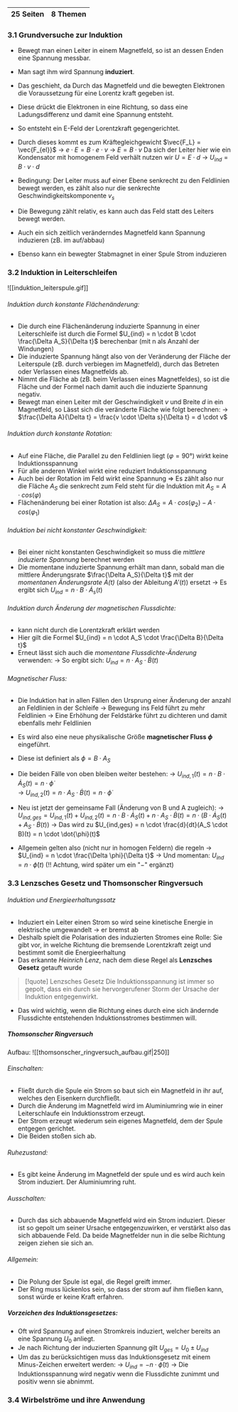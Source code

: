 
| 25 Seiten | 8 Themen |
| --------- | -------- |
### 3.1 Grundversuche zur Induktion

- Bewegt man einen Leiter in einem Magnetfeld, so ist an dessen Enden eine Spannung messbar.
- Man sagt ihm wird Spannung **induziert**.
- Das geschieht, da Durch das Magnetfeld und die bewegten Elektronen die Voraussetzung für eine Lorentz kraft gegeben ist.
- Diese drückt die Elektronen in eine Richtung, so dass eine Ladungsdifferenz und damit eine Spannung entsteht.
- So entsteht ein E-Feld der Lorentzkraft gegengerichtet.
- Durch dieses kommt es zum Kräftegleichgewicht $\vec{F_L} = \vec{F_{el}}$ 
  -> $e \cdot E = B \cdot e \cdot v$
  -> $E = B \cdot v$ 
  Da sich der Leiter hier wie ein Kondensator mit homogenem Feld verhält nutzen wir $U = E \cdot d$
  -> $U_{ind} = B \cdot v \cdot d$ 
- Bedingung: Der Leiter muss auf einer Ebene senkrecht zu den Feldlinien bewegt werden, es zählt also nur die senkrechte Geschwindigkeitskomponente $v_s$ 
- Die Bewegung zählt relativ, es kann auch das Feld statt des Leiters bewegt werden.

- Auch ein sich zeitlich veränderndes Magnetfeld kann Spannung induzieren (zB. im auf/abbau)
- Ebenso kann ein bewegter Stabmagnet in einer Spule Strom induzieren


### 3.2 Induktion in Leiterschleifen
![[induktion_leiterspule.gif]]
###### Induktion durch konstante Flächenänderung:
- Die durch eine Flächenänderung induzierte Spannung in einer Leiterschleife ist durch die Formel $U_{ind} = n \cdot B \cdot \frac{\Delta A_S}{\Delta t}$ berechenbar (mit n als Anzahl der Windungen)  
- Die induzierte Spannung hängt also von der Veränderung der Fläche der Leiterspule (zB. durch verbiegen im Magnetfeld), durch das Betreten oder Verlassen eines Magnetfelds ab.
- Nimmt die Fläche ab (zB. beim Verlassen eines Magnetfeldes), so ist die Fläche und der Formel nach damit auch die induzierte Spannung negativ.
- Bewegt man einen Leiter mit der Geschwindigkeit $v$ und Breite $d$ in ein Magnetfeld, so Lässt sich die veränderte Fläche wie folgt berechnen:
  -> $\frac{\Delta A}{\Delta t} = \frac{v \cdot \Delta s}{\Delta t} = d \cdot v$ 

###### Induktion durch konstante Rotation:
- Auf eine Fläche, die Parallel zu den Feldlinien liegt ($\varphi =90°$) wirkt keine Induktionsspannung
- Für alle anderen Winkel wirkt eine reduziert Induktionsspannung
- Auch bei der Rotation im Feld wirkt eine Spannung
 => Es zählt also nur die Fläche $A_S$ die senkrecht zum Feld steht für       die Induktion mit $A_S = A \cdot cos(\varphi)$  
- Flächenänderung bei einer Rotation ist also: $\Delta A_S = A \cdot cos(\varphi_2) - A \cdot cos(\varphi_1)$

###### Induktion bei nicht konstanter Geschwindigkeit:
- Bei einer nicht konstanten Geschwindigkeit so muss die *mittlere induzierte Spannung* berechnet werden
- Die momentane induzierte Spannung erhält man dann, sobald man die mittlere Änderungsrate $\frac{\Delta A_S}{\Delta t}$ mit der *momentanen Änderungsrate $\dot{A}(t)$* (also der Ableitung $A'(t)$) ersetzt
  -> Es ergibt sich $U_{ind} = n \cdot B \cdot \dot{A}_s(t)$   

###### Induktion durch Änderung der magnetischen Flussdichte:
- kann nicht durch die Lorentzkraft erklärt werden
- Hier gilt die Formel $U_{ind} = n \cdot A_S \cdot \frac{\Delta B}{\Delta t}$ 
- Erneut lässt sich auch die *momentane Flussdichte-Änderung* verwenden:
  -> So ergibt sich: $U_{ind} = n \cdot A_S \cdot \dot{B}(t)$

###### Magnetischer Fluss:
- Die Induktion hat in allen Fällen den Ursprung einer Änderung der anzahl an Feldlinien in der Schleife
  -> Bewegung ins Feld führt zu mehr Feldlinien
  -> Eine Erhöhung der Feldstärke führt zu dichteren und damit ebenfalls mehr Feldlinien
- Es wird also eine neue physikalische Größe **magnetischer Fluss $\phi$** eingeführt.
- Diese ist definiert als $\phi = B \cdot A_S$

- Die beiden Fälle von oben bleiben weiter bestehen:
  -> $U_{ind,1}(t) = n \cdot B \cdot \dot{A}_S(t) = n \cdot \dot{\phi}$   
  -> $U_{ind,2}(t) = n \cdot A_S \cdot \dot{B}(t) = n \cdot \dot{\phi}$   
- Neu ist jetzt der gemeinsame Fall (Änderung von B und A zugleich):
  -> $U_{ind,ges} = U_{ind,1}(t) + U_{ind,2}(t) = n \cdot B \cdot \dot{A}_S(t) + n \cdot A_S \cdot \dot{B}(t) = n \cdot (B \cdot \dot{A}_S(t) + A_S \cdot \dot{B}(t))$
  -> Das wird zu $U_{ind,ges} = n \cdot \frac{d}{dt}(A_S \cdot B)(t) = n \cdot \dot{\phi}(t)$ 

- Allgemein gelten also (nicht nur in homogen Feldern) die regeln
  -> $U_{ind} = n \cdot \frac{\Delta \phi}{\Delta t}$
  -> Und momentan: $U_{ind} = n \cdot \dot{\phi}(t)$ 
  (!! Achtung, wird später um ein "$-$" ergänzt)

### 3.3 Lenzsches Gesetz und Thomsonscher Ringversuch

###### Induktion und Energieerhaltungssatz
- Induziert ein Leiter einen Strom so wird seine kinetische Energie in elektrische umgewandelt -> er bremst ab
- Deshalb spielt die Polarisation des induzierten Stromes eine Rolle: Sie gibt vor, in welche Richtung die bremsende Lorentzkraft zeigt und bestimmt somit die Energieerhaltung
- Das erkannte *Heinrich Lenz*, nach dem diese Regel als **Lenzsches Gesetz** getauft wurde

> [!quote] Lenzsches Gesetz
> Die Induktionsspannung ist immer so gepolt, dass ein durch sie hervorgerufener Storm der Ursache der Induktion entgegenwirkt.

- Das wird wichtig, wenn die Richtung eines durch eine sich ändernde Flussdichte entstehenden Induktionsstromes bestimmen will. 

##### Thomsonscher Ringversuch
Aufbau:
![[thomsonscher_ringversuch_aufbau.gif|250]]
###### Einschalten:
- Fließt durch die Spule ein Strom so baut sich ein Magnetfeld in ihr auf, welches den Eisenkern durchfließt.
- Durch die Änderung im Magnetfeld wird im Aluminiumring wie in einer Leiterschlaufe ein Induktionsstrom erzeugt. 
- Der Strom erzeugt wiederum sein eigenes Magnetfeld, dem der Spule entgegen gerichtet.
- Die Beiden stoßen sich ab.

###### Ruhezustand:
- Es gibt keine Änderung im Magnetfeld der spule und es wird auch kein Strom induziert. Der Aluminiumring ruht.

###### Ausschalten:
- Durch das sich abbauende Magnetfeld wird ein Strom induziert. Dieser ist so gepolt um seiner Ursache entgegenzuwirken, er verstärkt also das sich abbauende Feld. Da beide Magnetfelder nun in die selbe Richtung zeigen ziehen sie sich an.

###### Allgemein:
- Die Polung der Spule ist egal, die Regel greift immer.
- Der Ring muss lückenlos sein, so dass der strom auf ihm fließen kann, sonst würde er keine Kraft erfahren. 

##### Vorzeichen des Induktionsgesetzes:
- Oft wird Spannung auf einen Stromkreis induziert, welcher bereits an eine Spannung $U_0$ anliegt. 
- Je nach Richtung der induzierten Spannung gilt $U_{ges} = U_0 \pm U_{ind}$ 
- Um das zu berücksichtigen muss das Induktionsgesetz mit einem Minus-Zeichen erweitert werden:
  -> $U_{ind} = -n \cdot \dot{\phi}(t)$
  -> Die Induktionsspannung wird negativ wenn die Flussdichte zunimmt und positiv wenn sie abnimmt.

### 3.4 Wirbelströme und ihre Anwendung

